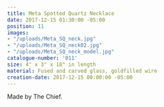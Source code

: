 ```yaml
---
title: Meta Spotted Quartz Necklace
date: 2017-12-15 01:30:00 -05:00
position: 11
images:
- "/uploads/Meta_SQ_neck.jpg"
- "/uploads/Meta_SQ_neck02.jpg"
- "/uploads/Meta_SQ_neck_model.jpg"
catalogue-number: '011'
size: 4" x 3" x 18" in length
material: Fused and carved glass, goldfilled wire
creation-date: 2017-12-15 00:00:00 -05:00
---
```


Made by The Chief.